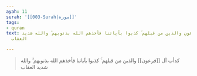 ```yaml
---
ayah: 11
surah: '[[003-Surah|سورة]]'
tags:
- quran
text: كدأب آل فرعون والذين من قبلهم ۚ كذبوا بآياتنا فأخذهم الله بذنوبهم ۗ والله شديد
  العقاب

---
```

> كدأب آل [[فرعون]] والذين من قبلهم ۚ كذبوا بآياتنا فأخذهم الله بذنوبهم ۗ والله شديد العقاب
